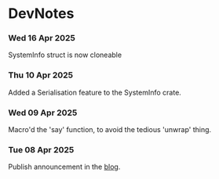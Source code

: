 # DevNotes

### Wed 16 Apr 2025
SystemInfo struct is now cloneable

### Thu 10 Apr 2025
Added a Serialisation feature to the SystemInfo crate.

### Wed 09 Apr 2025
Macro'd the 'say' function, to avoid the tedious 'unwrap' thing.

### Tue 08 Apr 2025
Publish announcement in the [blog](https://www.webtarget.co.uk/blog/we-make-no-claims-but-we-use-it/).
